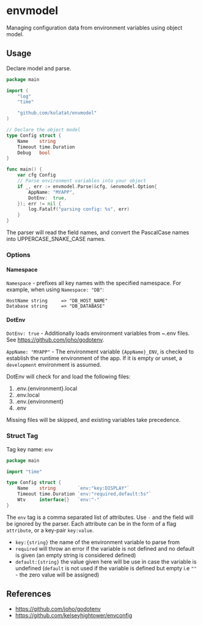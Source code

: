 # envmodel

Managing configuration data from environment variables using object model.

## Usage

Declare model and parse.

```go
package main

import (
	"log"
	"time"

	"github.com/kolatat/envmodel"
)

// Declare the object model
type Config struct {
	Name    string
	Timeout time.Duration
	Debug   bool
}

func main() {
	var cfg Config
	// Parse environment variables into your object
	if _, err := envmodel.Parse(&cfg, &envmodel.Option{
		AppName: "MYAPP",
		DotEnv:  true,
	}); err != nil {
		log.Fatalf("parsing config: %s", err)
	}
}
```

The parser will read the field names, and convert the PascalCase names into UPPERCASE_SNAKE_CASE names.

### Options

#### Namespace

`Namespace` - prefixes all key names with the specified namespace. For example, when using `Namespace: "DB"`:

    HostName string     => "DB_HOST_NAME"
    Database string     => "DB_DATABASE"

#### DotEnv

`DotEnv: true` - Additionally loads environment variables from ~.env files. See https://github.com/joho/godotenv.

`AppName: "MYAPP"` - The environment variable `{AppName}_ENV`, is checked to establish the runtime environment of the
app. If it is empty or unset, a `development` environment is assumed.

DotEnv will check for and load the following files:

1. .env.{environment}.local
2. .env.local
3. .env.{environment}
4. .env

Missing files will be skipped, and existing variables take precedence.

### Struct Tag

Tag key name: `env`

```go
package main

import "time"

type Config struct {
	Name    string        `env:"key:DISPLAY"`
	Timeout time.Duration `env:"required,default:5s"`
	Wtv     interface{}   `env:"-"`
}
```

The `env` tag is a comma separated list of attributes. Use `-` and the field will be ignored by the parser. Each
attribute can be in the form of a flag `attribute`, or a key-pair `key:value`.

- `key:{string}`  the name of the environment variable to parse from
- `required` will throw an error if the variable is not defined and no default is given (an empty string is considered
  defined)
- `default:{string}` the value given here will be use in case the variable is undefined (`default` is not used if the
  variable is defined but empty i.e `""` - the zero value will be assigned)

## References

- https://github.com/joho/godotenv
- https://github.com/kelseyhightower/envconfig
